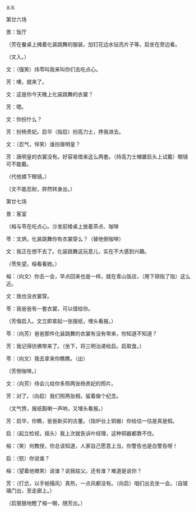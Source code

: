     五五 

   第廿六场

   景：饭厅

   （芳在餐桌上摊着化装跳舞的服装，加钉花边水钻亮片子等。启坐在旁边看。

   （文入。）

   文：（强笑）纬苓叫我来叫你们去吃点心。

   芳：噢，就来了。

   文：这是你今天晚上化装跳舞的衣裳？

   芳：嗯。

   文：你扮什么？

   芳：扮杨贵妃。启华（指启）扮高力士，搀我进去。

   文：（忍气，佯笑）谁扮唐明皇？

   芳：唐明皇的衣裳没有。好容易借来这么两套。（持高力士帽置启头上试戴）眼镜可不能戴。

   （代他摘下眼镜。）

   （文不能忍耐，猝然转身出。）

   第廿七场

   景：客室

   （榕与苓在吃点心。沙发前矮桌上放着茶点、咖啡

   苓：文炳，化装跳舞你有衣裳穿么？（替他倒咖啡）

   文：我正在想不去了。化装跳舞这玩意儿，实在不大感到兴趣。

   （苓失望。榕看看她。）

   榕：（向文）你去一会，早点回来也是一样。就在青山饭店，（用下颏指了指）这么近。

   文：我也没衣裳穿。

   苓：我爸爸有一套衣裳，可以借给你。

   （芳偕启入。文立即拿起一张报纸，埋头看报。）

   苓：（向芳）爸爸那件化装跳舞的衣裳有没有带来，你知道不知道？

   芳：我记得彷佛带来了。（坐下，将三明治递给启。启取食。）

   苓：（向文）我去拿来你瞧瞧。（出）

   （芳倒咖啡。）

   文：（向芳）待会儿给你多照两张杨贵妃的照片。

   芳：对了。（向启）我们照两张相，留着做个纪念。

   （文气愤，报纸豁喇一声响，又埋头看报。）

   芳：启华，你瞧，爸爸新买的古董。（指炉台上铜器）你给估一估是真是假。

   启：（起立检视，摇头）我上次就告诉叶经理，这种铜器都靠不住。

   榕：（笑）何教授，你总该知道，人家自己愿意上当，你警告也是白警告呀！

   启：（怒）你说谁？

   榕：（望着他微笑）说谁？说我姑父。还有谁？难道是说你？

   芳：（打岔，以手帕搨风）真热，一点风都没有。（向启）咱们出去坐一会。（自玻璃门出，至走廊上。）

   （启狠狠地瞪了榕一眼，随芳出。）

